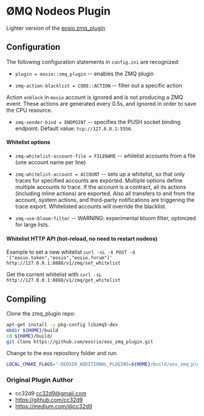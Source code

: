 # ØMQ Nodeos Plugin

Lighter version of the [eosio zmq_plugin](https://github.com/cc32d9/eos_zmq_plugin)

## Configuration

The following configuration statements in `config.ini` are recognized:

* `plugin = eosio::zmq_plugin` -- enables the ZMQ plugin

* `zmq-action-blacklist = CODE::ACTION` -- filter out a specific action

Action `onblock` in `eosio` account is ignored and is not producing a
ZMQ event. These actions are generated every 0.5s, and ignored in order
to save the CPU resource.

* `zmq-sender-bind = ENDPOINT` -- specifies the PUSH socket binding
endpoint. Default value: `tcp://127.0.0.1:5556`.

#### Whitelist options

* `zmq-whitelist-account-file = FILENAME` -- whilelist accounts from a file (one account name per line)

* `zmq-whitelist-account = ACCOUNT` -- sets up a whitelist, so that only traces for specified accounts are exported. Multiple options define multiple accounts to trace. If the account is a contract, all its actions (including inline actions) are exported. Also all transfers to and from the account, system actions, and third-party notifications are triggering the trace export. Whitelisted accounts will override the blacklist.

* `zmq-use-bloom-filter` -- WARNING: experimental bloom filter, optimized for large lists.

#### Whitelist HTTP API (hot-reload, no need to restart nodeos)

Example to set a new whitelist
`curl -sL -X POST -d '["eosio.token","eosio","eosio.forum"]' http://127.0.0.1:8888/v1/zmq/set_whitelist`

Get the current whitelist with
`curl -sL http://127.0.0.1:8888/v1/zmq/get_whitelist`

## Compiling

Clone the zmq_plugin repo:
```bash
apt-get install -y pkg-config libzmq5-dev
mkdir ${HOME}/build
cd ${HOME}/build/
git clone https://github.com/eosrio/eos_zmq_plugin.git
```

Change to the eos repository folder and run:
```bash
LOCAL_CMAKE_FLAGS="-DEOSIO_ADDITIONAL_PLUGINS=${HOME}/build/eos_zmq_plugin" ./eosio_build.sh
```


### Original Plugin Author

* cc32d9 <cc32d9@gmail.com>
* https://github.com/cc32d9
* https://medium.com/@cc32d9